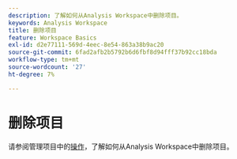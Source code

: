 ```yaml
---
description: 了解如何从Analysis Workspace中删除项目。
keywords: Analysis Workspace
title: 删除项目
feature: Workspace Basics
exl-id: d2e77111-569d-4eec-8e54-863a38b9ac20
source-git-commit: 6fad2afb2b5792b6d6fbf8d94fff37b92cc18bda
workflow-type: tm+mt
source-wordcount: '27'
ht-degree: 7%

---
```


# 删除项目


请参阅管理项目中的[操作](../freeform-overview.md#actions)，了解如何从Analysis Workspace中删除项目。



<!-- Is this article still needed; not in the TOC anymore


# Delete projects

To remove a project from a folder, you can move the project to another location or delete the project.

>[!NOTE]
>
>When an Admin moves a project to the Company Folder, the folder is shared with everyone even if the original shared privileges were restricted. When an Admin moves a project out of the Company Folder, the original or previous sharing privileges are respected.

## Move a project {#move-project-in-folder}

You can move projects from one folder to another folder that you created.

1. From within a project folder, select the **...** ellipsis next to the project name.

    ![](/help/analyze/analysis-workspace/build-workspace-project/assets/move1.png)

1. Select **Move to** and then select a folder to move the project to.

    ![](/help/analyze/analysis-workspace/build-workspace-project/assets/move-select-location.png)

1. Click **Move**.

    ![](/help/analyze/analysis-workspace/build-workspace-project/assets/move-click-move.png)

    A toast confirms that the project was moved.

    ![](/help/analyze/analysis-workspace/build-workspace-project/assets/move-project-moved.png)

## Delete a project from a project folder {#delete-project-in-folder}

When you delete a project from a folder, it gets purged from the system after 180 days. During the 180 days after deletion, users can still access a deleted project via the Web interface if they have a URL to the project.

1. From within a project folder, select the **...** ellipsis next to the project name.

    ![](/help/analyze/analysis-workspace/build-workspace-project/assets/move1.png)

1. Select **Delete**.

1. A confirmation window asks you to confirm the deletion.

-->
